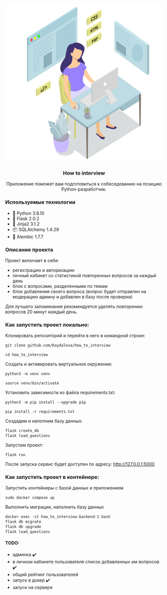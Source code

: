 <div align="center">
 <img src="interview_app/static/img/female_programmer_readme.png" alt="Logo"> 
<h3 >How to interview</h3>
Приложение поможет вам подготовиться к собеседованию на позицию Python-разработчик.
</div>

### Используемые технологии
- :snake: Python 3.8.10
- :incoming_envelope: Flask 2.0.2
- :rose: Jinja2 3.1.2
- :package: SQLAlchemy 1.4.29
- :memo: Alembic 1.7.7
### Описание проекта
Проект включает в себя:
- регистрацию и авторизацию
- личный кабинет со статистикой повторенных вопросов за каждый день
- блок с вопросами, разделенными по темам
- блок добавления своего вопроса (вопрос будет отправлен на модерацию админу и добавлен в базу после проверки)

Для лучшего запоминания рекомендуется уделять повторению вопросов 20 минут каждый день.

### Как запустить проект локально:
Клонировать репозиторий и перейти в него в командной строке:

```
git clone github.com/Kaydalova/how_to_interview
```

```
cd how_to_interview
```

Cоздать и активировать виртуальное окружение:

```
python3 -m venv venv
```

```
source venv/bin/activate
```

Установить зависимости из файла requirements.txt:

```
python3 -m pip install --upgrade pip
```

```
pip install -r requirements.txt
```

Создадим и наполним базу данных:

```
flask create_db
flask load_questions
```
Запустим проект:
```
flask run
```
После запуска сервис будет доступен по адресу:
 http://127.0.0.1:5000

### Как запустить проект в контейнере:
Запустить контейнеры с базой данных и приложением
```
sudo docker compose up
```
Выполнить миграции, наполнить базу данных
```
docker exec -it how_to_interview-backend-1 bash
flask db migrate
flask db upgrade
flask load_questions
```


####  TODO:
- админка ✔️
- в личном кабинете пользователя список добавленных им вопросов ✔️
- общий рейтинг пользователей
- запуск в докер ✔️
- запуск на сервере
